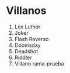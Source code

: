 
# Villanos

1. Lex Luthor
2. Joker
3. Flash Reverso
4. Doomsday
5. Deadshot
6. Riddler
7. Villano rama-prueba
